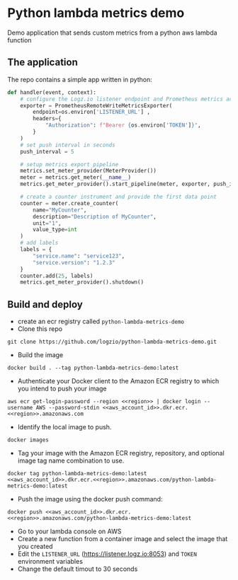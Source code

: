 # Python lambda metrics demo
Demo application that sends custom metrics from a python aws lambda function
## The application
The repo contains a simple app written in python:
```python
def handler(event, context):
    # configure the Logz.io listener endpoint and Prometheus metrics account token
    exporter = PrometheusRemoteWriteMetricsExporter(
        endpoint=os.environ['LISTENER_URL'] ,
        headers={
            "Authorization": f"Bearer {os.environ['TOKEN']}",
        }
    )
    # set push interval in seconds
    push_interval = 5

    # setup metrics export pipeline
    metrics.set_meter_provider(MeterProvider())
    meter = metrics.get_meter(__name__)
    metrics.get_meter_provider().start_pipeline(meter, exporter, push_interval)

    # create a counter instrument and provide the first data point
    counter = meter.create_counter(
        name="MyCounter",
        description="Description of MyCounter",
        unit="1",
        value_type=int
    )
    # add labels
    labels = {
        "service.name": "service123",
        "service.version": "1.2.3"
    }
    counter.add(25, labels)
    metrics.get_meter_provider().shutdown()
```

## Build and deploy
* create an ecr registry called `python-lambda-metrics-demo`
* Clone this repo
```shell
git clone https://github.com/logzio/python-lambda-metrics-demo.git
```
* Build the image
```shell
docker build . --tag python-lambda-metrics-demo:latest
```
* Authenticate your Docker client to the Amazon ECR registry to which you intend to push your image
```shell
aws ecr get-login-password --region <<region>> | docker login --username AWS --password-stdin <<aws_account_id>>.dkr.ecr.<<region>>.amazonaws.com
```
* Identify the local image to push.
```shell
docker images
```
* Tag your image with the Amazon ECR registry, repository, and optional image tag name combination to use.
```shell
docker tag python-lambda-metrics-demo:latest <<aws_account_id>>.dkr.ecr.<<region>>.amazonaws.com/python-lambda-metrics-demo:latest
```
* Push the image using the docker push command:
```shell
docker push <<aws_account_id>>.dkr.ecr.<<region>>.amazonaws.com/python-lambda-metrics-demo:latest
```
* Go to your lambda console on AWS
* Create a new function from a container image and select the image that you created
* Edit the `LISTENER_URL` (https://listener.logz.io:8053) and `TOKEN` environment variables
* Change the default timout to 30 seconds

